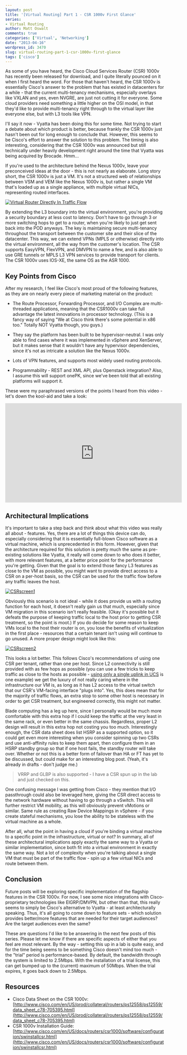 ```yaml
---
layout: post
title: '[Virtual Routing] Part 1 - CSR 1000v First Glance'
series:
- Virtual Routing
author: Matt Oswalt
comments: true
categories: ['Virtual', 'Networking']
date: "2013-04-16"
wordpress_id: 3470
slug: virtual-routing-part-1-csr-1000v-first-glance
tags: ['cisco']
---
```



As some of you have heard, the Cisco Cloud Services Router (CSR) 1000v has recently been released for download, and I quite literally pounced on it when I first heard the word. For those that haven't heard, the CSR 1000v is essentially Cisco's answer to the problem that has existed in datacenters for a while - that the current multi-tenancy mechanisms, especially overlays like VXLAN and yes, even NVGRE, are just not cutting it for everyone. Some cloud providers need something a little higher on the OSI model, in that they'd like to provide multi-tenancy right through to the virtual layer like everyone else, but with L3 tools like VPN.

I'll say it now - Vyatta has been doing this for some time. Not trying to start a debate about which product is better, because frankly the CSR 1000v just hasn't been out for long enough to conclude that. However, this seems to be Cisco's effort to answer the solution to this problem. The timing is also interesting, considering that the CSR 1000v was announced but still technically under heavily development right around the time that Vyatta was being acquired by Brocade. Hmm... 

If you're used to the architecture behind the Nexus 1000v, leave your preconceived ideas at the door - this is not nearly as elaborate. Long story short, the CSR 1000v is just a VM. It's not a structured web of relationships between VSM and VEM like the Nexus 1000v is, but rather a single VM that's loaded up as a single appliance, with multiple virtual NICs, representing routed interfaces.

[![Virtual Router Directly In Traffic Flow](/assets/2013/04/CSRscreen3.png)](/assets/2013/04/CSRscreen3.png)

By extending the L3 boundary into the virtual environment, you're providing a security boundary at less cost to latency. Don't have to go through 3 or more switching hops to get to a router, when you're likely to just get sent back into the POD anyways. The key is maintaining secure multi-tenancy throughout the transport between the customer site and their slice of the datacenter. This way, we can extend VPNs (MPLS or otherwise) directly into the virtual environment, all the way from the customer's location. The CSR supports EasyVPN, FlexVPN, and DMVPN to name a few, and is also able to use GRE tunnels or MPLS L3 VPN services to provide transport for clients. The CSR 1000v uses IOS-XE, the same OS as the ASR 1000.

## Key Points from Cisco

After my research, I feel like Cisco's most proud of the following features, as they are on nearly every piece of marketing material on the product:
	
  * The Route Processor, Forwarding Processor, and I/O Complex are multi-threaded applications, meaning that the CSR1000v can take full advantage the latest innovations in processor technology. (This is a fancy way of saying "We at Cisco think there's some potential in x86 too." Totally NOT Vyatta though, you guys.)
	
  * They say the platform has been built to be hypervisor-neutral. I was only able to find cases where it was implemented in vSphere and XenServer, but it makes sense that it wouldn't have any hypervisor dependencies, since it's not as intricate a solution like the Nexus 1000v.
	
  * Lots of VPN features, and supports most widely used routing protocols.
	
  * Programmability - REST and XML API, plus Openstack integration? Also, I assume this will support onePK, since we've been told that all existing platforms will support it.

These were my paraphrased versions of the points I heard from this video - let's down the kool-aid and take a look:

<div style="text-align: center"><iframe width="560" height="315" src="https://www.youtube.com/embed/X5YQooDl6KE" frameborder="0" allowfullscreen></iframe></div>

## Architectural Implications

It's important to take a step back and think about what this video was really all about - features. Yes, there are a lot of things this device can do, especially considering that it is essentially full-blown Cisco software as a virtual machine, which is unprecedented in this form. However, given that the architecture required for this solution is pretty much the same as pre-existing solutions like Vyatta, it really will come down to who does it better, with more relevant features, at a better price point for the performance you're getting. Given that the goal is to extend those fancy L3 features as close to the VM as possible, you might want to provide direct access to a CSR on a per-host basis, so the CSR can be used for the traffic flow before any traffic leaves the host.

[![CSRscreen1](/assets/2013/04/CSRscreen11.png)](/assets/2013/04/CSRscreen11.png)

Obviously this scenario is not ideal - while it does provide us with a routing function for each host, it doesn't really gain us that much, especially since VM migration in this scenario isn't really feasible. (Okay it's possible but it defeats the purpose of keeping traffic local to the host prior to getting CSR treatment, so the point is moot.) If you do decide for some reason to keep VMs local to the host their router is on, you lose the benefits of virtualization in the first place - resources that a certain tenant isn't using will continue to go unused. A more proper design might look like this:

[![CSRscreen2](/assets/2013/04/CSRscreen2.png)](/assets/2013/04/CSRscreen2.png)

This looks a lot better. This follows Cisco's recommendations of using one CSR per tenant, rather than one per host. Since L2 connectivity is still provided with as few hops as possible (you can use a few tricks to keep traffic as close to the hosts as possible - [using only a single uplink in UCS](http://communities.vmware.com/message/2184732) is one example) we get the luxury of not really caring where in the infrastructure our VM is, as long as it has L2 access to the virtual switch that our CSR's VM-facing interface "plugs into". Yes, this does mean that for the majority of traffic flows, an extra stop to some other host is necessary in order to get CSR treatment, but engineered correctly, this might not matter.

Blade computing has a leg up here, since I personally would be much more comfortable with this extra hop if I could keep the traffic at the very least in the same rack, or even better in the same chassis. Regardless, proper L2 design will result in this extra hop not costing you too much. Interestingly enough, the CSR data sheet does list HSRP as a supported option, so it could get even more interesting when you consider spinning up two CSRs and use anti-affinity rules to keep them apart, then configure them in an HSRP standby group so that if one host fails, the standby router will take over. Whether or not this is a better form of failover than HA or FT has yet to be discussed, but could make for an interesting blog post. (Yeah, it's already in drafts - don't judge me.)

> VRRP and GLBP is also supported - I have a CSR spun up in the lab and just checked on this.

One confusing message I was getting from Cisco - they mention that I/O passthrough could also be leveraged here, giving the CSR direct access to the network hardware without having to go through a vSwitch. This will further restrict VM mobility, as this will obviously prevent vMotions or similar. Same rule as creating Raw Device Mappings in vSphere - if you create stateful mechanisms, you lose the ability to be stateless with the virtual machine as a whole.

After all, what the point in having a cloud if you're binding a virtual machine to a specific point in the infrastructure, virtual or not? In summary, all of these architectural implications apply exactly the same way to a Vyatta or similar implementation, since both fit into a virtual environment in exactly the same way. Not a lot of complexity when you're talking about a single VM that must be part of the traffic flow - spin up a few virtual NICs and route between them.

## Conclusion

Future posts will be exploring specific implementation of the flagship features in the CSR 1000v. For now, I see some nice integrations with Cisco-proprietary technologies like EIGRP/DMVPN, but other than that, this really seems to simply be Cisco's alternative to Vyatta - at least architecturally speaking. Thus, it's all going to come down to feature sets - which solution provides better/more features that are needed for their target audiences? Are the target audiences even the same?

These are questions I'd like to be answering in the next few posts of this series. Please let me know if there are specific aspects of either that you feel are most relevant. By the way - setting this up in a lab is quite easy, and for the time being seems to be something Cisco doesn't mind too much - the "trial" period is performance-based. By default, the bandwidth through the system is limited to 2.5Mbps. With the installation of a trial license, this can get bumped up to the (current) maximum of 50Mbps. When the trial expires, it goes back down to 2.5Mbps.

## Resources

* Cisco Data Sheet on the CSR 1000v: [http://www.cisco.com/en/US/prod/collateral/routers/ps12558/ps12559/data_sheet_c78-705395.html](http://www.cisco.com/en/US/prod/collateral/routers/ps12558/ps12559/data_sheet_c78-705395.html)
* CSR 1000v Installation Guide: [http://www.cisco.com/en/US/docs/routers/csr1000/software/configuration/swinstallcsr.html](http://www.cisco.com/en/US/docs/routers/csr1000/software/configuration/swinstallcsr.html)
